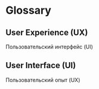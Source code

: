 # Glossary

## User Experience (UX)
Пользовательский интерфейс (UI)

## User Interface (UI)
Пользовательский опыт (UX)        
